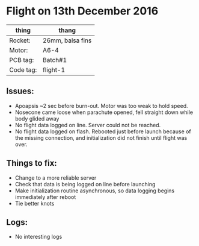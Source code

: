 # Flight on 13th December 2016

| thing | thang |
|-------|-------|
| Rocket: | 26mm, balsa fins |
| Motor: | A6-4 |
| PCB tag: | Batch#1 |
| Code tag: | flight-1 |

## Issues:
* Apoapsis ~2 sec before burn-out. Motor was too weak to hold speed.
* Nosecone came loose when parachute opened, fell straight down while body glided away
* No flight data logged on line. Server could not be reached.
* No flight data logged on flash. Rebooted just before launch because of the missing connection, and initialization did not finish until flight was over.

## Things to fix:
* Change to a more reliable server
* Check that data is being logged on line before launching
* Make initialization routine asynchronous, so data logging begins immediately after reboot
* Tie better knots

## Logs:
* No interesting logs
